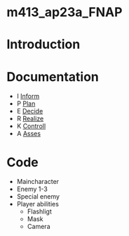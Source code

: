 # m413_ap23a_FNAP

# Introduction

# Documentation
* I [Inform]
* P [Plan]
* E [Decide]
* R [Realize] 
* K [Controll]
* A [Asses]
  
# Code
* Maincharacter
* Enemy 1-3
* Special enemy
* Player abilities
  * Flashligt
  * Mask
  * Camera






[Inform]: https://github.com/Maximilian-Noethe/m413_ap23a_FNAP/tree/main/01_documentation/i-nform
[Plan]: https://github.com/Maximilian-Noethe/m413_ap23a_FNAP/tree/main/01_documentation/p-lan
[Decide]: https://github.com/Maximilian-Noethe/m413_ap23a_FNAP/tree/main/01_documentation/e-decide
[Realize]: https://github.com/Maximilian-Noethe/m413_ap23a_FNAP/tree/main/01_documentation/r-ealise
[Controll]: https://github.com/Maximilian-Noethe/m413_ap23a_FNAP/tree/main/01_documentation/k-controll
[Asses]: https://github.com/Maximilian-Noethe/m413_ap23a_FNAP/tree/main/01_documentation/a-sses
